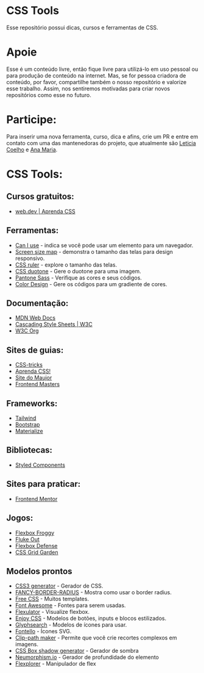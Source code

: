 # CSS Tools

Esse repositório possui dicas, cursos e ferramentas de CSS.

# Apoie

Esse é um conteúdo livre, então fique livre para utilizá-lo em uso pessoal ou para produção de conteúdo na internet. Mas, se for pessoa criadora de conteúdo, por favor, compartilhe também o nosso repositório e valorize esse trabalho. Assim, nos sentiremos motivadas para criar novos repositórios como esse no futuro.

# Participe:

Para inserir uma nova ferramenta, curso, dica e afins, crie um PR e entre em contato com uma das mantenedoras do projeto, que atualmente são [Leticia Coelho](https://linktr.ee/engenheira.coelho) e [Ana Maria](https://www.anamaria.dev.br/).

# CSS Tools:

## Cursos gratuitos:

- [web.dev | Aprenda CSS](https://web.dev/learn/css/)

## Ferramentas:

- [Can I use](https://caniuse.com/) - indica se você pode usar um elemento para um navegador.
- [Screen size map](https://screensizemap.com/) - demonstra o tamanho das telas para design responsivo. 
- [CSS ruler](https://katydecorah.com/css-ruler/) - explore o tamanho das telas.
- [CSS duotone](https://cssduotone.com/) - Gere o duotone para uma imagem.
- [Pantone Sass](https://damonbauer.github.io/Pantone-Sass/) - Verifique as cores e seus códigos.
- [Color Design](https://colordesigner.io/gradient-generator) - Gere os códigos para um gradiente de cores.

## Documentação:

- [MDN Web Docs](https://developer.mozilla.org/pt-BR/docs/Learn/CSS)
- [Cascading Style Sheets | W3C](https://www.w3.org/Style/CSS/Overview.en.html)
- [W3C Org](https://www.w3.org/Style/CSS/specs.en.html)

## Sites de guias:

- [CSS-tricks](https://css-tricks.com/snippets/css/a-guide-to-flexbox/)
- [Aprenda CSS!](https://web.dev/learn/css/)
- [Site do Maujor](https://www.maujor.com/)
- [Frontend Masters](https://frontendmasters.com/learn/css/)

## Frameworks:

- [Tailwind](https://tailwindcss.com/)
- [Bootstrap](https://getbootstrap.com.br/)
- [Materialize](https://materializecss.com/)

## Bibliotecas:

- [Styled Components](https://styled-components.com/)

## Sites para praticar:

- [Frontend Mentor](https://www.frontendmentor.io/)

## Jogos:

- [Flexbox Froggy](https://flexboxfroggy.com/)
- [Fluke Out](https://flukeout.github.io/)
- [Flexbox Defense](http://www.flexboxdefense.com/)
- [CSS Grid Garden](https://cssgridgarden.com/)


## Modelos prontos

- [CSS3 generator](http://css3generator.com/) - Gerador de CSS.
- [FANCY-BORDER-RADIUS](https://9elements.github.io/fancy-border-radius/#30.32.30.30--.) - Mostra como usar o border radius.
- [Free CSS](https://www.free-css.com/) - Muitos templates.
- [Font Awesome](https://fontawesome.com/) - Fontes para serem usadas.
- [Flexulator](https://www.flexulator.com/) - Visualize flexbox.
- [Enjoy CSS](https://enjoycss.com/) - Modelos de botões, inputs e blocos estilizados.
- [Glyphsearch](https://glyphsearch.com/) - Modelos de ícones para usar.
- [Fontello](https://fontello.com/) - Ícones SVG.
- [Clip-path maker](https://bennettfeely.com/clippy/) - Permite que você crie recortes complexos em imagens.
- [CSS Box shadow generator](https://cssbud.com/css-generator/css-box-shadow-generator/) - Gerador de sombra
- [Neumorphism.io](https://neumorphism.io/#e0e0e0) - Gerador de profundidade do elemento
- [Flexplorer](https://bennettfeely.com/flexplorer/) - Manipulador de flex
